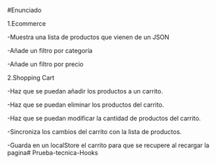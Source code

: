#Enunciado

1.Ecommerce

-Muestra una lista de productos que vienen de un JSON

-Añade un filtro por categoría

-Añade un filtro por precio

2.Shopping Cart

-Haz que se puedan añadir los productos a un carrito.

-Haz que se puedan eliminar los productos del carrito.

-Haz que se puedan modificar la cantidad de productos del carrito.

-Sincroniza los cambios del carrito con la lista de productos.

-Guarda en un localStore el carrito para que se recupere al recargar la pagina# Prueba-tecnica-Hooks

